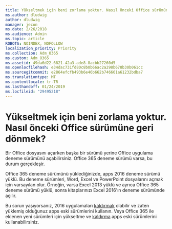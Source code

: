 ```yaml
---
title: Yükseltmek için beni zorlama yoktur. Nasıl önceki Office sürümüne geri dönmek?
ms.author: dludwig
author: dludwig
manager: jecon
ms.date: 2/26/2018
ms.audience: Admin
ms.topic: article
ROBOTS: NOINDEX, NOFOLLOW
localization_priority: Priority
ms.collection: Adm_O365
ms.custom: Adm_O365
ms.assetid: 49da6d22-6821-42a3-ade8-8acbb27260d5
ms.openlocfilehash: e34dac731fd80c8b0b66ac2a298b678b30b061cc
ms.sourcegitcommit: e2864efcfb493b6e46b662b746661a61232bdba7
ms.translationtype: MT
ms.contentlocale: tr-TR
ms.lasthandoff: 01/24/2019
ms.locfileid: "29495218"
---
```

# <a name="dont-force-me-to-upgrade-how-do-i-go-back-to-the-previous-office-version"></a>Yükseltmek için beni zorlama yoktur. Nasıl önceki Office sürümüne geri dönmek?

Bir Office dosyasını açarken başka bir sürümü yerine Office uygulama deneme sürümünü açabilirsiniz. Office 365 deneme sürümü varsa, bu durum gerçekleşir. 
  
Office 365 deneme sürümünü yüklediğinizde, apps 2016 deneme sürümü yüklü. Bu deneme sürümleri, Word, Excel ve PowerPoint dosyalarını açmak için varsayılan olur. Örneğin, varsa Excel 2013 yüklü ve ayrıca Office 365 deneme sürümü yüklü, sonra kitaplarınızı Excel 2016'ın deneme sürümünde açılır. 
  
Bu sorun yaşıyorsanız, 2016 uygulamaları [kaldırmak](https://support.office.com/article/9dd49b83-264a-477a-8fcc-2fdf5dbf61d8.aspx) olabilir ve zaten yüklemiş olduğunuz apps eski sürümlerini kullanın. Veya Office 365 ile eklenen yeni sürümleri için yükseltme ve [kaldırma](https://support.office.com/article/9dd49b83-264a-477a-8fcc-2fdf5dbf61d8.aspx) apps eski sürümlerini kullanabilirsiniz. 
  

